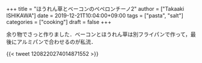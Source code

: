 +++
title = "ほうれん草とベーコンのペペロンチーノ2"
author = ["Takaaki ISHIKAWA"]
date = 2019-12-21T10:04:00+09:00
tags = ["pasta", "salt"]
categories = ["cooking"]
draft = false
+++

余り物でさっと作りました．ベーコンとほうれん草は別フライパンで作って，最後にアルミパンで合わせるのが私流．

{{< tweet 1208220274014871552 >}}
